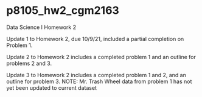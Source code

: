 # p8105_hw2_cgm2163
Data Science I Homework 2

Update 1 to Homework 2, due 10/9/21, included a partial completion on Problem 1.

Update 2 to Homework 2 includes a completed problem 1 and an outline for problems 2 and 3.

Update 3 to Homework 2 includes a completed problem 1 and 2, and an outline for problem 3. NOTE: Mr. Trash Wheel data from problem 1 has not yet been updated to current dataset

